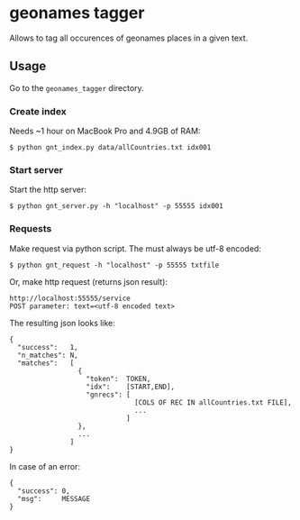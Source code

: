 # geonames tagger #
Allows to tag all occurences of geonames places in a given text.

## Usage ##
Go to the `geonames_tagger` directory.

### Create index ###
Needs ~1 hour on MacBook Pro and 4.9GB of RAM:
```
$ python gnt_index.py data/allCountries.txt idx001
```
### Start server ###
Start the http server:
```
$ python gnt_server.py -h "localhost" -p 55555 idx001
```
### Requests ###
Make request via python script. The must always be utf-8 encoded:
```
$ python gnt_request -h "localhost" -p 55555 txtfile
```
Or, make http request (returns json result):
```
http://localhost:55555/service
POST parameter: text=<utf-8 encoded text>
```
The resulting json looks like:
```
{ 
  "success":   1,
  "n_matches": N, 
  "matches":   [
                 {
                   "token":  TOKEN,
                   "idx":    [START,END],
                   "gnrecs": [ 
                               [COLS OF REC IN allCountries.txt FILE],
                               ... 
                             ]
                 },
                 ...
               ]
}
```
In case of an error:
```
{ 
  "success": 0,
  "msg":     MESSAGE
}
```
